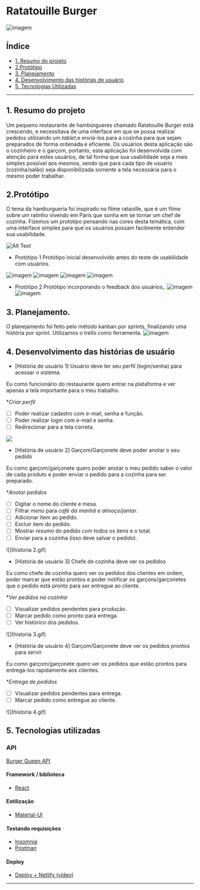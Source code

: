 # Ratatouille Burger
![imagem](Ratatouille-logo.png)

## Índice

- [1. Resumo do projeto](#1-resumo-do-projeto)
- [2.Protótipo](#2-Prototipo)
- [3. Planejamento](#3-Planejamento)
- [4. Desenvolvimento das histórias de usuário](#4-desenvolvimento-das-historias-de-usuarios)
- [5. Tecnologias Utilizadas](#5-tecnologias-utilizadas)

---

## 1. Resumo do projeto

Um pequeno restaurante de hambúrgueres chamado Ratatouille Burger está crescendo, 
e necessitava de uma interface em que se possa realizar pedidos utilizando um _tablet_,e enviá-los para a cozinha para que sejam preparados de forma ordenada e eficiente.
Os usuários desta aplicação são o cozinheiro e o garçom, portanto, esta aplicação 
foi desenvolvida com atenção para estes usuários, de tal forma que sua usabilidade
seja a mais simples possível aos mesmos, sendo que para cada tipo de usuário 
(cozinha/salão) seja disponibilizada somente a tela necessária para o mesmo poder 
trabalhar.

## 2.Protótipo
O tema da hamburgueria foi inspirado no filme rataoille, que é um filme sobre um ratinho vivendo em Paris que sonha em se tornar um chef de cozinha. Fizemos um prototipo pensando nas cores desta temática, com uma interface simples para que os usuários possam facilmente entender sua usabilidade. 

![Alt Text](https://media.giphy.com/media/wNDa1OZtvl6Fi/giphy.gif)

* Protótipo 1 
Protótipo inicial desenvolvido antes do teste de usabilidade com usuários.

![imagem](Slide1.JPG)
![imagem](Slide2.JPG)
![imagem](Slide3.JPG)
![imagem](Slide4.JPG)

* Protótipo 2
Protótipo incorporando o feedback dos usuários,. 
![imagem](Prototipo2.png)
![imagem](Prototipo2-1.png)


## 3. Planejamento.
O planejamento foi feito pelo método kanban por sprints, finalizando uma história por sprint. Utilizamos o trello como ferramenta.
![imagem](trello.png)

## 4. Desenvolvimento das histórias de usuário

* [História de usuário 1] Usuário deve ter seu perfil (login/senha) para acessar o sistema.

Eu como funcionário do restaurante quero entrar na plataforma e ver apenas a tela importante para o meu trabalho.

**Criar perfil*

- [ ] Poder realizar cadastro com e-mail, senha e função.
- [ ] Poder realizar login com e-mail e senha.
- [ ] Redirecionar para a tela correta.

![](historia-1.gif)

* [História de usuário 2] Garçom/Garçonete deve poder anotar o seu pedido

Eu como garçom/garçonete quero poder anotar o meu pedido saber o valor de cada
produto e poder enviar o pedido para a cozinha para ser preparado.

**Anotar pedidos*

- [ ] Digitar o nome do cliente e mesa.
- [ ] Filtrar _menu_ para _café da manhã_ e _almoço/jantar_.
- [ ] Adicionar item ao pedido.
- [ ] Excluir item do pedido.
- [ ] Mostrar _resumo_ do pedido com todos os itens e o total.
- [ ] Enviar para a cozinha (isso deve salvar o pedido).

![](historia 2.gif)

* [História de usuário 3] Chefe de cozinha deve ver os pedidos

Eu como chefe de cozinha quero ver os pedidos dos clientes em ordem, poder marcar que estão prontos e poder notificar os garçons/garçonetes que o pedido está pronto para ser entregue ao cliente.

**Ver pedidos na cozinha*

- [ ] Visualizar pedidos pendentes para produção.
- [ ] Marcar pedido como pronto para entrega.
- [ ] Ver histórico dos pedidos.

![](historia 3.gif)

* [História de usuário 4] Garçom/Garçonete deve ver os pedidos prontos para servir

Eu como garçom/garçonete quero ver os pedidos que estão prontos para entregá-los rapidamente aos clientes.

**Entrega de pedidos*

- [ ] Visualizar pedidos pendentes para entrega.
- [ ] Marcar pedido como entregue ao cliente.

![](historia 4.gif)

## 5. Tecnologias utilizadas

### API

 [Burger Queen API](https://lab-api-bq.herokuapp.com/api-docs/)

#### Framework / biblioteca

- [React](https://reactjs.org/)

#### Estilização

- [Material-UI](https://material-ui.com/)


#### Testando requisições

- [Insomnia](https://insomnia.rest/)
- [Postman](https://www.postman.com/)


#### Deploy

- [Deploy + Netlify (vídeo)](https://drive.google.com/file/d/1hzlB8dl4m0OnLLY2-WpjSLcU7eYTURRk/view)

---
